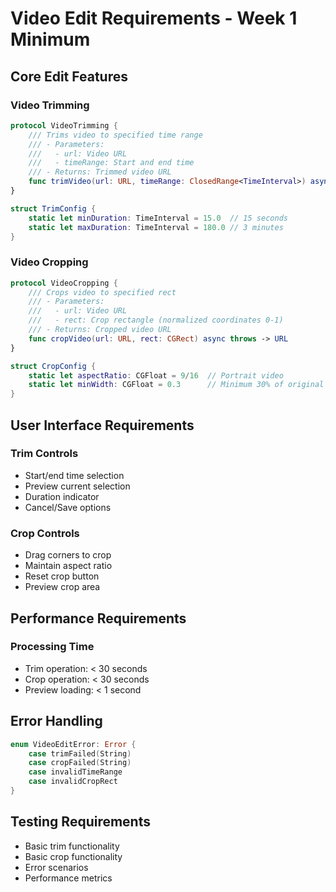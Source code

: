 # Video Edit Requirements - Week 1 Minimum

## Core Edit Features

### Video Trimming
```swift
protocol VideoTrimming {
    /// Trims video to specified time range
    /// - Parameters:
    ///   - url: Video URL
    ///   - timeRange: Start and end time
    /// - Returns: Trimmed video URL
    func trimVideo(url: URL, timeRange: ClosedRange<TimeInterval>) async throws -> URL
}

struct TrimConfig {
    static let minDuration: TimeInterval = 15.0  // 15 seconds
    static let maxDuration: TimeInterval = 180.0 // 3 minutes
}
```

### Video Cropping
```swift
protocol VideoCropping {
    /// Crops video to specified rect
    /// - Parameters:
    ///   - url: Video URL
    ///   - rect: Crop rectangle (normalized coordinates 0-1)
    /// - Returns: Cropped video URL
    func cropVideo(url: URL, rect: CGRect) async throws -> URL
}

struct CropConfig {
    static let aspectRatio: CGFloat = 9/16  // Portrait video
    static let minWidth: CGFloat = 0.3      // Minimum 30% of original width
}
```

## User Interface Requirements

### Trim Controls
- Start/end time selection
- Preview current selection
- Duration indicator
- Cancel/Save options

### Crop Controls
- Drag corners to crop
- Maintain aspect ratio
- Reset crop button
- Preview crop area

## Performance Requirements

### Processing Time
- Trim operation: < 30 seconds
- Crop operation: < 30 seconds
- Preview loading: < 1 second

## Error Handling
```swift
enum VideoEditError: Error {
    case trimFailed(String)
    case cropFailed(String)
    case invalidTimeRange
    case invalidCropRect
}
```

## Testing Requirements
- Basic trim functionality
- Basic crop functionality
- Error scenarios
- Performance metrics 